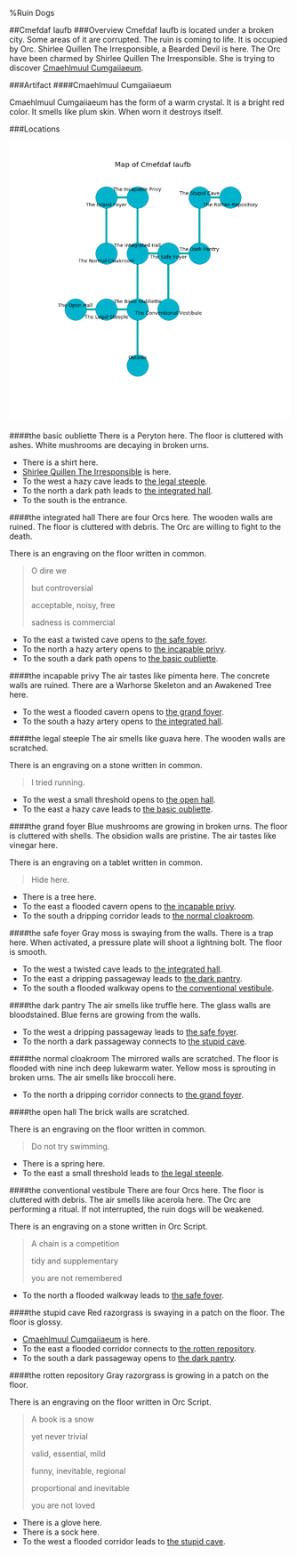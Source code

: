%Ruin Dogs

##Cmefdaf Iaufb
###Overview
Cmefdaf Iaufb is located under a broken city. Some areas of it are corrupted. The ruin is coming to life. It is occupied by Orc. <a name="Shirlee-Quillen-The-Irresponsible"></a>Shirlee Quillen The Irresponsible, a Bearded Devil is here. The Orc have been charmed by Shirlee Quillen The Irresponsible. She  is trying to discover [Cmaehlmuul Cumgaiiaeum](#Cmaehlmuul-Cumgaiiaeum). 



###Artifact
####<a name="Cmaehlmuul-Cumgaiiaeum"></a>Cmaehlmuul Cumgaiiaeum


Cmaehlmuul Cumgaiiaeum has the form of a warm crystal. It is a bright red color. It smells like plum skin. When worn it destroys itself. 





###Locations


![](../v2/images/Cmefdaf-Iaufb.png)

####<a name="the-basic-oubliette"></a>the basic oubliette
There is a Peryton here. The floor is cluttered with ashes. White mushrooms are decaying in broken urns. 



* There is a shirt here.
* [Shirlee Quillen The Irresponsible](#Shirlee-Quillen-The-Irresponsible) is here.
* To the west a hazy cave leads to [the legal steeple](#the-legal-steeple).
* To the north a dark path leads to [the integrated hall](#the-integrated-hall).
* To the south is the entrance.


####<a name="the-integrated-hall"></a>the integrated hall
There are four Orcs here. The wooden walls are ruined. The floor is cluttered with debris. The Orc are willing to fight to the death. 

There is an engraving on the floor written in common. 

> O dire we
>
> but controversial
>
> acceptable, noisy, free
>
> sadness is commercial
>


* To the east a twisted cave opens to [the safe foyer](#the-safe-foyer).
* To the north a hazy artery opens to [the incapable privy](#the-incapable-privy).
* To the south a dark path opens to [the basic oubliette](#the-basic-oubliette).


####<a name="the-incapable-privy"></a>the incapable privy
The air tastes like pimenta here. The concrete walls are ruined. There are a Warhorse Skeleton and an Awakened Tree here. 



* To the west a flooded cavern opens to [the grand foyer](#the-grand-foyer).
* To the south a hazy artery opens to [the integrated hall](#the-integrated-hall).


####<a name="the-legal-steeple"></a>the legal steeple
The air smells like guava here. The wooden walls are scratched. 

There is an engraving on a stone written in common. 

> I tried running.
>


* To the west a small threshold opens to [the open hall](#the-open-hall).
* To the east a hazy cave leads to [the basic oubliette](#the-basic-oubliette).


####<a name="the-grand-foyer"></a>the grand foyer
Blue mushrooms are growing in broken urns. The floor is cluttered with shells. The obsidion walls are pristine. The air tastes like vinegar here. 

There is an engraving on a tablet written in common. 

> Hide here.
>


* There is a tree here.
* To the east a flooded cavern opens to [the incapable privy](#the-incapable-privy).
* To the south a dripping corridor leads to [the normal cloakroom](#the-normal-cloakroom).


####<a name="the-safe-foyer"></a>the safe foyer
Gray moss is swaying from the walls. There is a trap here. When activated, a pressure plate will shoot a lightning bolt. The floor is smooth. 



* To the west a twisted cave leads to [the integrated hall](#the-integrated-hall).
* To the east a dripping passageway leads to [the dark pantry](#the-dark-pantry).
* To the south a flooded walkway opens to [the conventional vestibule](#the-conventional-vestibule).


####<a name="the-dark-pantry"></a>the dark pantry
The air smells like truffle here. The glass walls are bloodstained. Blue ferns are growing from the walls. 



* To the west a dripping passageway leads to [the safe foyer](#the-safe-foyer).
* To the north a dark passageway connects to [the stupid cave](#the-stupid-cave).


####<a name="the-normal-cloakroom"></a>the normal cloakroom
The mirrored walls are scratched. The floor is flooded with nine inch deep lukewarm water. Yellow moss is sprouting in broken urns. The air smells like broccoli here. 



* To the north a dripping corridor connects to [the grand foyer](#the-grand-foyer).


####<a name="the-open-hall"></a>the open hall
The brick walls are scratched. 

There is an engraving on the floor written in common. 

> Do not try swimming.
>


* There is a spring here.
* To the east a small threshold leads to [the legal steeple](#the-legal-steeple).


####<a name="the-conventional-vestibule"></a>the conventional vestibule
There are four Orcs here. The floor is cluttered with debris. The air smells like acerola here. The Orc are performing a ritual. If not interrupted, the ruin dogs will be weakened. 

There is an engraving on a stone written in Orc Script. 

> A chain is a competition
>
> tidy and supplementary
>
> you are not remembered
>


* To the north a flooded walkway leads to [the safe foyer](#the-safe-foyer).


####<a name="the-stupid-cave"></a>the stupid cave
Red razorgrass is swaying in a patch on the floor. The floor is glossy. 



* [Cmaehlmuul Cumgaiiaeum](#Cmaehlmuul-Cumgaiiaeum) is here.
* To the east a flooded corridor connects to [the rotten repository](#the-rotten-repository).
* To the south a dark passageway opens to [the dark pantry](#the-dark-pantry).


####<a name="the-rotten-repository"></a>the rotten repository
Gray razorgrass is growing in a patch on the floor. 

There is an engraving on the floor written in Orc Script. 

> A book is a snow
>
> yet never trivial
>
> valid, essential, mild
>
> funny, inevitable, regional
>
> proportional and inevitable
>
> you are not loved
>


* There is a glove here.
* There is a sock here.
* To the west a flooded corridor leads to [the stupid cave](#the-stupid-cave).


